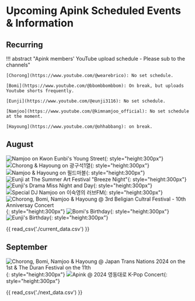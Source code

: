 # Upcoming Apink Scheduled Events & Information

## Recurring

!!! abstract "Apink members' YouTube upload schedule - Please sub to the channels"

    [Chorong](https://www.youtube.com/@wearebrico): No set schedule.

    [Bomi](https://www.youtube.com/@bbombbombbom): On break, but uploads Youtube shorts frequently.

    [Eunji](https://www.youtube.com/@eunji3116): No set schedule.

    [Namjoo](https://www.youtube.com/@kimnamjoo_official): No set schedule at the moment.

    [Hayoung](https://www.youtube.com/@ohhabbang): on break.

## August

![Namjoo on Kwon Eunbi's Young Street](../assets/images/event_images/NamjooYoungstreet.jpeg){: style="height:300px"}
![Chorong & Hayoung on 광구석1열](../assets/images/event_images/HaRong.jpeg){: style="height:300px"}
![Namjoo & Hayoung on 필드마블](../assets/images/event_images/Hajoo.jpeg){: style="height:300px"}
![Eunji at The Summer Art Festival "Breeze Night"](<../assets/images/event_images/Eunji Summer AArt Festival.jpg>){: style="height:300px"}
![Eunji's Drama Miss Night and Day](../assets/images/event_images/Miss_Night_and_Day.jpeg){: style="height:300px"}
![Special DJ Namjoo on 이숙영의 러브FM](<../assets/images/event_images/Namjoo Radio.jpeg>){: style="height:300px"}
![Chorong, Bomi, Namjoo & Hayoung @ 3rd Beligian Cultral Festival - 10th Anniversay Concert](../assets/images/4pink.webp){: style="height:300px"}
![Bomi's Birthday](../assets/images/event_images/bomi.jpg){: style="height:300px"}
![Eunji's Birthday](<../assets/images/event_images/Eunji 4-cut.jpg>){: style="height:300px"}

{{ read_csv('./current_data.csv') }}

## September

![Chorong, Bomi, Namjoo & Hayoung @ Japan Trans Nations 2024 on the 1st & The Duran Festival on the 11th](../assets/images/4pink.webp){: style="height:300px"}
![Apink @ 2024 영동대로 K-Pop Concert](../assets/images/Apink.jpeg){: style="height:300px"}

{{ read_csv('./next_data.csv') }}
